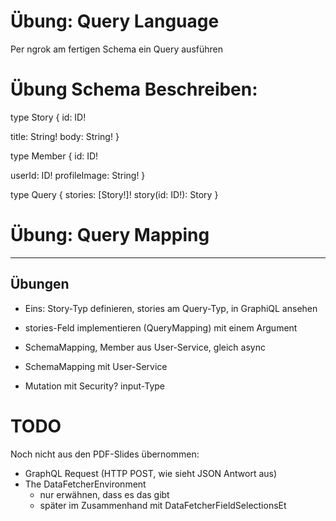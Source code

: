 # Übung: Query Language

Per ngrok am fertigen Schema ein Query ausführen

# Übung Schema Beschreiben:

type Story {
id: ID!

title: String!
body: String!
}

type Member {
id: ID!

userId: ID!
profileImage: String!
}

type Query {
stories: [Story!]!
story(id: ID!): Story
}

# Übung: Query Mapping

---

## Übungen

- Eins: Story-Typ definieren, stories am Query-Typ, in GraphiQL ansehen

- stories-Feld implementieren (QueryMapping) mit einem Argument

- SchemaMapping, Member aus User-Service, gleich async

- SchemaMapping mit User-Service

- Mutation mit Security? input-Type

# TODO

Noch nicht aus den PDF-Slides übernommen:

- GraphQL Request (HTTP POST, wie sieht JSON Antwort aus)
- The DataFetcherEnvironment
  - nur erwähnen, dass es das gibt
  - später im Zusammenhand mit DataFetcherFieldSelectionsEt
